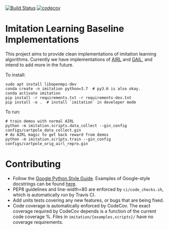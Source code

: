 [![Build Status](https://travis-ci.com/HumanCompatibleAI/imitation.svg?branch=master)](https://travis-ci.com/HumanCompatibleAI/imitation)
[![codecov](https://codecov.io/gh/HumanCompatibleAI/imitation/branch/master/graph/badge.svg)](https://codecov.io/gh/HumanCompatibleAI/imitation)

# Imitation Learning Baseline Implementations

This project aims to provide clean implementations of imitation learning algorithms.
Currently we have implementations of [AIRL](https://arxiv.org/abs/1710.11248) and 
[GAIL](https://arxiv.org/abs/1606.03476), and intend to add more in the future.

To install:
```
sudo apt install libopenmpi-dev
conda create -n imitation python=3.7  # py3.6 is also okay.
conda activate imitation
pip install -r requirements.txt -r requirements-dev.txt
pip install -e .  # install `imitation` in developer mode
```

To run:
```
# train demos with normal AIRL
python -m imitation.scripts.data_collect --gin_config configs/cartpole_data_collect.gin
# do AIRL magic to get back reward from demos
python -m imitation.scripts.train --gin_config configs/cartpole_orig_airl_repro.gin
```

# Contributing
  * Follow the [Google Python Style Guide](http://google.github.io/styleguide/pyguide.html). Examples of Google-style
docstrings can be found [here](https://sphinxcontrib-napoleon.readthedocs.io/en/latest/example_google.html).
  * PEP8 guidelines and line-width=80 are enforced by `ci/code_checks.sh`, which is automatically run by Travis CI.
  * Add units tests covering any new features, or bugs that are being fixed.
  * Code coverage is automatically enforced by CodeCov.
    The exact coverage required by CodeCov depends is a function of the current
    code coverage %. Files in `imitation/{examples,scripts}/` have no
    coverage requirements.
